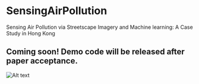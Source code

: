 # SensingAirPollution
Sensing Air Pollution via Streetscape Imagery and Machine learning: A Case Study in Hong Kong

## Coming soon! Demo code will be released after paper acceptance.

![Alt text](https://github.com/ZHOUWeilian/SensingAirPollution/blob/main/concept.png)


